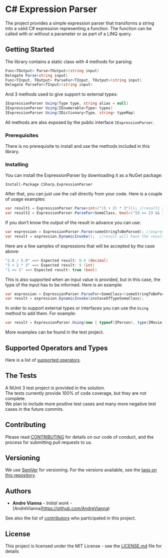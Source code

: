 # C# Expression Parser

The project provides a simple expression parser that transforms a string into a valid C# expression representing a function.
The function can be called with or without a parameter or as part of a LINQ query.

## Getting Started

The library contains a static class with 4 methods for parsing:

```csharp
Func<TOutput> Parse<TOutput>(string input)
Delegate Parse(string input)
Func<TInput, TOutput> ParseFor<TInput, TOutput>(string input)
Delegate ParseFor<TInput>(string input)
```

And 3 methods used to give support to external types:

```csharp
IExpressionParser Using(Type type, string alias = null)
IExpressionParser Using(IEnumerable<Type> types)
IExpressionParser Using(IDictionary<Type, string> typeMap)
```

All methods are also exposed by the public interface `IExpressionParser`.


### Prerequisites

There is no prerequisite to install and use the methods included in this library.

### Installing

You can install the ExpressionParser by downloading it as a NuGet package:

```
Install-Package CSharp.ExpressionParser
```

After that, you can just use the call directly from your code.
Here is a couple of usage examples:

```csharp
var result1 = ExpressionParser.Parse<int>("(3 + 2) * 3")(); //result1 should be an integer of value 15
var result2 = ExpressionParser.ParseFor<SomeClass, bool>("Id == 23 && IsActive == true")(instance);  //result2 should be a boolean that the value shoul depend on the instance provided as input
```

If you don't know the output of the result in advance you can use:
```csharp
var expression = ExpressionParser.Parse(someStringToBeParsed); //expression will have a delegate returning an object.
var result = expression.DynamicInvoke();  //result will have the result of the expression as an object.
```
Here are a few samples of expressions that will be accepted by the case above:
```csharp
"2.0 / 5.0" ==> Expected result: 0.4 (decimal)
"3 + 2 * 3" ==> Expected result: 9 (int)
"1 >= 1" ==> Expected result: true (bool)
```

This is also supported when an input value is provided, but in this case, the type of the input has to be informed.
Here is an example:

```csharp
var expression = ExpressionParser.ParseFor<SomeClass>(someStringToBeParsed);
var result = expression.DynamicInvoke(instaceOfTypeSomeClass);
```

In order to support external types or interfaces you can use the `Using` method to add them. For example:

```csharp
var result = ExpressionParser.Using(new { typeof(IPerson), type(IMovie) }).Parse<bool>("((IPerson)record.Person).Age > ((IMovie)record.Movie).AgeLimit")(record);
```


More examples can be found in the test project.

## Supported Operators and Types

Here is a list of [supported operators](FEATURES.md).

## The Tests

A NUnit 3 test project is provided in the solution.  
The tests currently provide 100% of code coverage, but they are not complete.  
We plan to include more positive test cases and many more negative test cases in the future commits.

## Contributing

Please read [CONTRIBUTING](CONTRIBUTING.md) for details on our code of conduct, and the process for submitting pull requests to us.

## Versioning

We use [SemVer](http://semver.org/) for versioning. For the versions available, see the [tags on this repository](https://github.com/your/project/tags). 

## Authors

* **Andre Vianna** - *Initial work* - [AndreVianna]https://github.com/AndreVianna)

See also the list of [contributors](https://github.com/AndreVianna/ExpressionParser/graphs/contributors) who participated in this project.

## License

This project is licensed under the MIT License - see the [LICENSE.md](LICENSE.md) file for details

